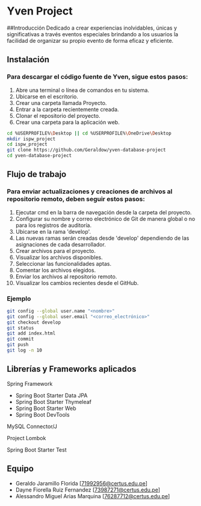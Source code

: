 # Yven Project

##Introducción
Dedicado a crear experiencias inolvidables, únicas y significativas a través eventos especiales brindando a los usuarios la facilidad de organizar su propio evento de forma eficaz y eficiente.


## Instalación
### Para descargar el código fuente de Yven, sigue estos pasos:
1. Abre una terminal o línea de comandos en tu sistema.
2. Ubicarse en el escritorio.
3. Crear una carpeta llamada Proyecto.
4. Entrar a la carpeta recientemente creada.
5. Clonar el repositorio del proyecto.
6. Crear una carpeta para la aplicación web.
   
```sh
cd %USERPROFILE%\Desktop || cd %USERPROFILE%\OneDrive\Desktop
mkdir ispw_project
cd ispw_project
git clone https://github.com/Geraldow/yven-database-project
cd yven-database-project
```


## Flujo de trabajo
### Para enviar actualizaciones y creaciones de archivos al repositorio remoto, deben seguir estos pasos:
1. Ejecutar cmd en la barra de navegación desde la carpeta del proyecto.
2. Configurar su nombre y correo electrónico de Git de manera global o no para los registros de auditoría.
4. Ubicarse en la rama 'develop'.
6. Las nuevas ramas serán creadas desde 'develop' dependiendo de las asignaciones de cada desarrollador.
7. Crear archivos para el proyecto.
8. Visualizar los archivos disponibles.
9. Seleccionar las funcionalidades aptas.
10. Comentar los archivos elegidos.
11. Enviar los archivos al repositorio remoto.
12. Visualizar los cambios recientes desde el GitHub.

### Ejemplo

```sh
git config --global user.name "<nombre>"
git config --global user.email "<correo_electrónico>"
git checkout develop
git status
git add index.html
git commit
git push
git log -n 10
```

## Librerías y Frameworks aplicados
Spring Framework
  - Spring Boot Starter Data JPA
  - Spring Boot Starter Thymeleaf
  - Spring Boot Starter Web
  - Spring Boot DevTools
    
MySQL Connector/J

Project Lombok

Spring Boot Starter Test


## Equipo 
- Geraldo Jaramillo Florida [71992956@certus.edu.pe]
- Dayne Fiorella Ruiz Fernandez [73987271@certus.edu.pe]
- Alessandro Miguel Arias Marquina [76287712@certus.edu.pe]

